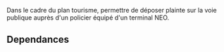 Dans le cadre du plan tourisme, permettre de déposer plainte sur la voie publique auprès d'un policier équipé d'un terminal NEO.

## Dependances
